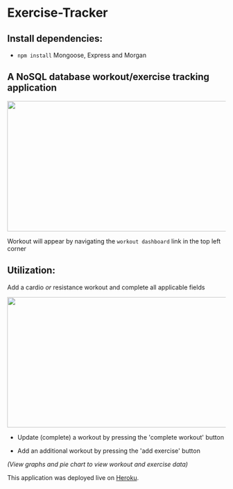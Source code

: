 # Exercise-Tracker

## Install dependencies:
- `npm install` Mongoose, Express and Morgan

## A NoSQL database workout/exercise tracking application

<img src="https://user-images.githubusercontent.com/38336934/74598438-dc1fa300-502e-11ea-9150-1d1127defa44.png" width="540" height="300">

Workout will appear by navigating the `workout dashboard` link in the top left corner

## Utilization:

Add a cardio *or* resistance workout and complete all applicable fields

<img src="https://user-images.githubusercontent.com/38336934/74598470-96afa580-502f-11ea-9bf4-39009a1d0ef8.png" width="540" height="300">


- Update (complete) a workout by pressing the 'complete workout' button

- Add an additional workout by pressing the 'add exercise' button

*(View graphs and pie chart to view workout and exercise data)* 

This application was deployed live on [Heroku](https://dry-castle-68595.herokuapp.com/).